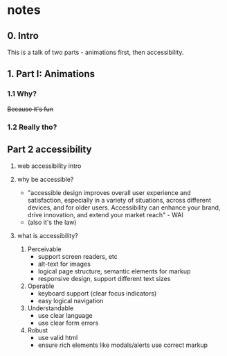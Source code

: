 # notes

## 0. Intro

This is a talk of two parts - animations first, then accessibility.

## 1. Part I: Animations

### 1.1 Why?

~~Because it's fun~~

### 1.2 Really tho?




## Part 2 accessibility


1. web accessibility intro

2. why be accessible?
    - "accessible design improves overall user experience and satisfaction, especially in a variety of situations, across different devices, and for older users. Accessibility can enhance your brand, drive innovation, and extend your market reach" - WAI
    - (also it's the law)

3. what is accessibility?
    1. Perceivable
        - support screen readers, etc
        - alt-text for images
        - logical page structure, semantic elements for markup
        - responsive design, support different text sizes
    2. Operable
        - keyboard support (clear focus indicators)
        - easy logical navigation
    3. Understandable
        - use clear language
        - use clear form errors
    4. Robust
        - use valid html
        - ensure rich elements like modals/alerts use correct markup


